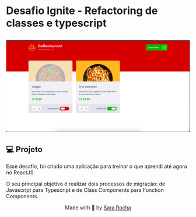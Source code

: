 
# Desafio Ignite - Refactoring de classes e typescript
<h2  align="center">
<img  alt="cover-alt"  src=".github/desafio.png" />
</h2>


## 💻 Projeto
  
Esse desafio, foi criado uma aplicação para treinar o que aprendi até agora no ReactJS

O seu principal objetivo é realizar dois processos de migração: de Javascript para Typescript e de Class Components para Function Components.

  
<p  align="center">Made with 💜 by <a  href="https://github.com/sararchh"  target="_blank">Sara Rocha </a></p>